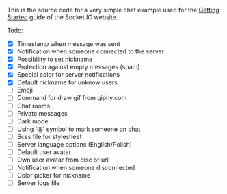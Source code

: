 This is the source code for a very simple chat example used for
the [Getting Started](http://socket.io/get-started/chat/) guide
of the Socket.IO website.


Todo:
- [x] Timestamp when message was sent
- [x] Notification when someone connected to the server
- [x] Possibility to set nickname
- [x] Protection against empty messages (spam)
- [x] Special color for server notifications
- [x] Default nickname for unknow users
- [ ] Emoji
- [ ] Command for draw gif from giphy.com
- [ ] Chat rooms
- [ ] Private messages
- [ ] Dark mode
- [ ] Using '@' symbol to mark someone on chat
- [ ] Scss file for stylesheet
- [ ] Server language options (English/Polish)
- [ ] Default user avatar
- [ ] Own user avatar from disc or url
- [ ] Notification when someone disconnected
- [ ] Color picker for nickname
- [ ] Server logs file